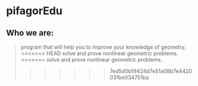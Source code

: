 # pifagorEdu
## Who we are:
>  program that will help you to improve your knowledge of geometry, 
<<<<<<< HEAD
   solve and prove nonlinear geometric problems.
=======
   solve and prove nonlinear geometric problems.
>>>>>>> 7ed5d0b19424d7e51a08b7e4420031be034751ba
